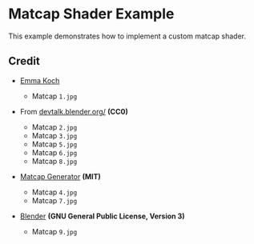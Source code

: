# Matcap Shader Example

This example demonstrates how to implement a custom matcap shader.

## Credit

-   [Emma Koch](https://twitter.com/emmakoch)

    -   Matcap `1.jpg`

-   From [devtalk.blender.org/](https://devtalk.blender.org/t/call-for-content-matcaps/737/366?page=5) **(CC0)**

    -   Matcap `2.jpg`
    -   Matcap `3.jpg`
    -   Matcap `5.jpg`
    -   Matcap `6.jpg`
    -   Matcap `8.jpg`

-   [Matcap Generator](https://www.kchapelier.com/matcap-studio/) **(MIT)**

    -   Matcap `4.jpg`
    -   Matcap `7.jpg`

-   [Blender](https://github.com/blender/blender) **(GNU General Public License, Version 3)**
    -   Matcap `9.jpg`
